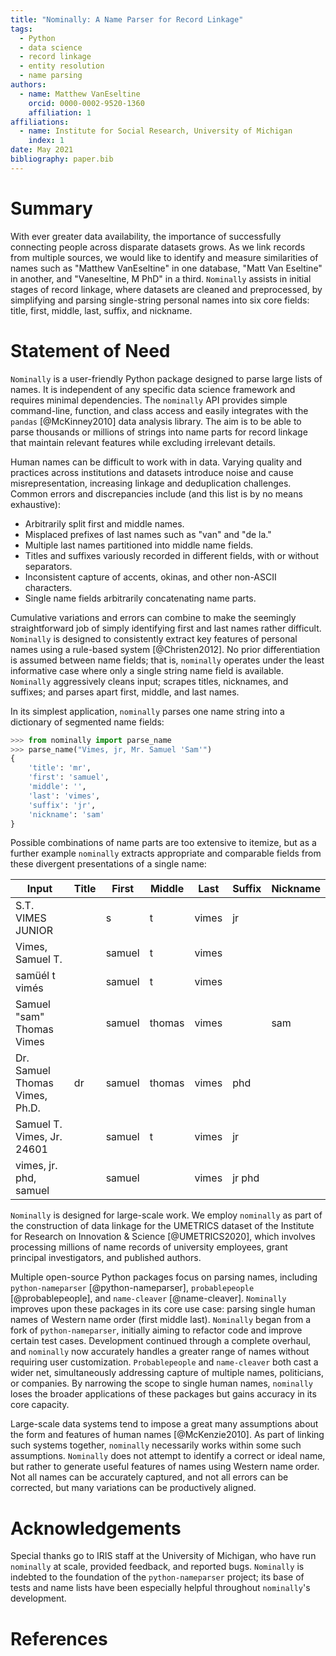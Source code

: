 ```yaml
---
title: "Nominally: A Name Parser for Record Linkage"
tags:
  - Python
  - data science
  - record linkage
  - entity resolution
  - name parsing
authors:
  - name: Matthew VanEseltine
    orcid: 0000-0002-9520-1360
    affiliation: 1
affiliations:
  - name: Institute for Social Research, University of Michigan
    index: 1
date: May 2021
bibliography: paper.bib
---
```


# Summary

With ever greater data availability, the importance
of successfully connecting people across disparate datasets grows.
As we link records from multiple sources,
we would like to identify and measure similarities of names such as
"Matthew VanEseltine" in one database,
"Matt Van Eseltine" in another,
and "Vaneseltine, M PhD" in a third.
`Nominally` assists in initial stages of record linkage,
where datasets are cleaned and preprocessed,
by simplifying and parsing single-string personal names
into six core fields: title, first, middle, last, suffix, and nickname.

# Statement of Need

`Nominally` is a user-friendly Python package designed to
parse large lists of names.
It is independent of any specific data science framework
and requires minimal dependencies.
The `nominally` API provides simple command-line, function, and class access
and easily integrates with the `pandas` [@McKinney2010] data analysis library.
The aim is to be able to parse
thousands or millions of strings
into name parts for record linkage
that maintain relevant features while excluding irrelevant details.

Human names can be difficult to work with in data.
Varying quality and practices across institutions and datasets
introduce noise and cause misrepresentation,
increasing linkage and deduplication challenges.
Common errors and discrepancies include
(and this list is by no means exhaustive):

- Arbitrarily split first and middle names.
- Misplaced prefixes of last names such as "van" and "de la."
- Multiple last names partitioned into middle name fields.
- Titles and suffixes variously recorded in different fields, with or without separators.
- Inconsistent capture of accents, okinas, and other non-ASCII characters.
- Single name fields arbitrarily concatenating name parts.

Cumulative variations and errors can combine to make
the seemingly straightforward job of simply identifying first and last names rather difficult.
`Nominally` is designed to consistently extract key features of personal names
using a rule-based system [@Christen2012].
No prior differentiation is assumed between name fields;
that is, `nominally` operates under the least informative case
where only a single string name field is available.
`Nominally` aggressively cleans input;
scrapes titles, nicknames, and suffixes;
and parses apart first, middle, and last names.

In its simplest application,
`nominally` parses one name string into a dictionary of segmented name fields:

```python
>>> from nominally import parse_name
>>> parse_name("Vimes, jr, Mr. Samuel 'Sam'")
{
    'title': 'mr',
    'first': 'samuel',
    'middle': '',
    'last': 'vimes',
    'suffix': 'jr',
    'nickname': 'sam'
}
```

Possible combinations of name parts are too extensive to itemize,
but as a further example `nominally` extracts appropriate and comparable fields
from these divergent presentations of a single name:

| Input                          | Title | First  | Middle | Last  | Suffix | Nickname |
| ------------------------------ | ----- | ------ | ------ | ----- | ------ | -------- |
| S.T. VIMES JUNIOR              |       | s      | t      | vimes | jr     |          |
| Vimes, Samuel T.               |       | samuel | t      | vimes |        |          |
| samüél t vimés                 |       | samuel | t      | vimes |        |          |
| Samuel "sam" Thomas Vimes      |       | samuel | thomas | vimes |        | sam      |
| Dr. Samuel Thomas Vimes, Ph.D. | dr    | samuel | thomas | vimes | phd    |          |
| Samuel T. Vimes, Jr. 24601     |       | samuel | t      | vimes | jr     |          |
| vimes, jr. phd, samuel         |       | samuel |        | vimes | jr phd |          |

`Nominally` is designed for large-scale work.
We employ `nominally` as part of the construction of data linkage for
the UMETRICS dataset of the Institute for Research on Innovation & Science [@UMETRICS2020],
which involves processing millions of name records of
university employees, grant principal investigators, and published authors.

Multiple open-source Python packages focus on parsing names, including
`python-nameparser` [@python-nameparser],
`probablepeople` [@probablepeople],
and `name-cleaver` [@name-cleaver].
`Nominally` improves upon these packages in its core use case:
parsing single human names of Western name order (first middle last).
`Nominally` began from a fork of `python-nameparser`,
initially aiming to refactor code and improve certain test cases.
Development continued through a complete overhaul,
and `nominally` now accurately handles a greater range of names
without requiring user customization.
`Probablepeople` and `name-cleaver`
both cast a wider net, simultaneously addressing
capture of multiple names, politicians, or companies.
By narrowing the scope to single human names,
`nominally` loses the broader applications of these packages
but gains accuracy in its core capacity.

Large-scale data systems tend to impose a great many assumptions
about the form and features of human names [@McKenzie2010].
As part of linking such systems together, `nominally` necessarily
works within some such assumptions.
`Nominally` does not attempt to identify a correct or ideal name,
but rather to generate useful features of names using Western name order.
Not all names can be accurately captured,
and not all errors can be corrected,
but many variations can be productively aligned.

# Acknowledgements

Special thanks go to IRIS staff at the University of Michigan,
who have run `nominally` at scale, provided feedback, and reported bugs.
`Nominally` is indebted to the foundation of the
`python-nameparser` project;
its base of tests and name lists have been
especially helpful throughout `nominally`'s development.

# References
